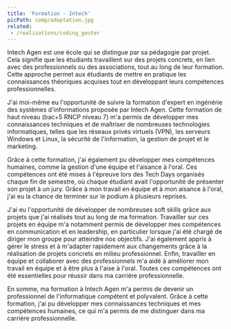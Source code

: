 ```yaml
---
title: 'Formation - Intech'
picPath: comp/adaptation.jpg
related:
 - /realisations/coding_gouter
---
```

Intech Agen est une école qui se distingue par sa pédagogie par projet. Cela signifie que les étudiants travaillent sur des projets concrets, en lien avec des professionnels ou des associations, tout au long de leur formation. Cette approche permet aux étudiants de mettre en pratique les connaissances théoriques acquises tout en développant leurs compétences professionnelles.

J'ai moi-même eu l'opportunité de suivre la formation d'expert en ingénérie des systèmes d'informations proposée par Intech Agen. Cette formation de haut niveau (bac+5 RNCP niveau 7) m'a permis de développer mes connaissances techniques et de maîtriser de nombreuses technologies informatiques, telles que les réseaux privés virtuels (VPN), les serveurs Windows et Linux, la sécurité de l'information, la gestion de projet et le marketing.

Grâce à cette formation, j'ai également pu développer mes compétences humaines, comme la gestion d'une équipe et l'aisance à l'oral. Ces compétences ont été mises à l'épreuve lors des Tech Days organisés chaque fin de semestre, où chaque étudiant avait l'opportunité de présenter son projet à un jury. Grâce à mon travail en équipe et à mon aisance à l'oral, j'ai eu la chance de terminer sur le podium à plusieurs reprises.

J'ai eu l'opportunité de développer de nombreuses soft skills grâce aux projets que j'ai réalisés tout au long de ma formation. Travailler sur ces projets en équipe m'a notamment permis de développer mes compétences en communication et en leadership, en particulier lorsque j'ai été chargé de diriger mon groupe pour atteindre nos objectifs. J'ai également appris à gérer le stress et à m'adapter rapidement aux changements grâce à la réalisation de projets concrets en milieu professionnel. Enfin, travailler en équipe et collaborer avec des professionnels m'a aidé à améliorer mon travail en équipe et à être plus à l'aise à l'oral. Toutes ces compétences ont été essentielles pour réussir dans ma carrière professionnelle.

En somme, ma formation à Intech Agen m'a permis de devenir un professionnel de l'informatique compétent et polyvalent. Grâce à cette formation, j'ai pu développer mes connaissances techniques et mes compétences humaines, ce qui m'a permis de me distinguer dans ma carrière professionnelle.
